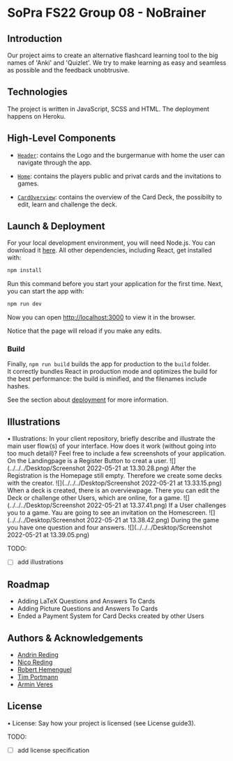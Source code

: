 
# SoPra FS22 Group 08 - NoBrainer

## Introduction

Our project aims to create an alternative flashcard learning tool to the big names
of 'Anki' and 'Quizlet'.
We try to make learning as easy and seamless as possible and the feedback unobtrusive.

## Technologies

The project is written in JavaScript, SCSS and HTML. The deployment happens on Heroku.

## High-Level Components

- [`Header`](https://github.com/sopra-fs22-group-08/client/blob/master/src/components/ui/Header.js):  contains the Logo and the burgermanue with home the user can navigate through the app.

- [`Home`](https://github.com/sopra-fs22-group-08/client/blob/master/src/components/views/Home.js):  contains the players public and privat cards and the invitations to games.

- [`CardOverview`](https://github.com/sopra-fs22-group-08/client/blob/master/src/components/views/CardOverview.js):  contains the overview of the Card Deck, the possibilty to edit, learn and challenge the deck.


## Launch & Deployment


For your local development environment, you will need Node.js. You can download it [here](https://nodejs.org). All other dependencies, including React, get installed with:

```bash
npm install
```

Run this command before you start your application for the first time. Next, you can start the app with:

```bash
npm run dev
```

Now you can open [http://localhost:3000](http://localhost:3000) to view it in the browser.

Notice that the page will reload if you make any edits.

### Build
Finally, `npm run build` builds the app for production to the `build` folder.<br>
It correctly bundles React in production mode and optimizes the build for the best performance: the build is minified, and the filenames include hashes.<br>

See the section about [deployment](https://facebook.github.io/create-react-app/docs/deployment) for more information.

## Illustrations
• Illustrations: In your client repository, briefly describe and illustrate the main user flow(s) of your interface. How does it work (without going into too much detail)? Feel free to include a few screenshots of your application.
On the Landingpage is a Register Button to creat a user. 
![](../../../Desktop/Screenshot 2022-05-21 at 13.30.28.png)
After the Registration is the Homepage still empty. Therefore we create some decks with the creator.
![](../../../Desktop/Screenshot 2022-05-21 at 13.33.15.png)
When a deck is created, there is an overviewpage. There you can edit the Deck or challenge other Users, which are online, for a game.
![](../../../Desktop/Screenshot 2022-05-21 at 13.37.41.png)
If a User challenges you to a game. Yau are going to see an invitation on the Homescreen.
![](../../../Desktop/Screenshot 2022-05-21 at 13.38.42.png)
During the game you have one question and four answers.
![](../../../Desktop/Screenshot 2022-05-21 at 13.39.05.png)

TODO:

-   [ ] add illustrations

## Roadmap
- Adding LaTeX Questions and Answers To Cards
- Adding Picture Questions and Answers To Cards
- Ended a Payment System for Card Decks created by other Users

## Authors & Acknowledgements

-   [Andrin Reding](https://github.com/aredin69)
-   [Nico Reding](https://github.com/niredi)
-   [Robert Hemenguel](https://github.com/RibelH)
-   [Tim Portmann](https://github.com/tportmann-uzh)
-   [Armin Veres](https://github.com/arminveres)

## License
• License: Say how your project is licensed (see License guide3).

TODO:

- [ ] add license specification







